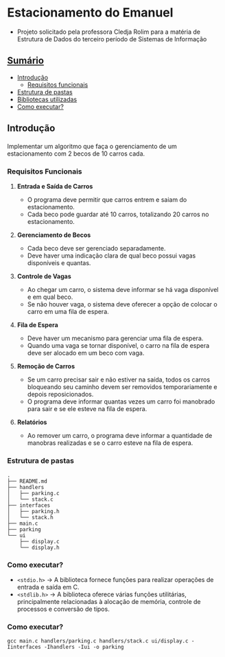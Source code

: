 # Estacionamento do Emanuel

* Projeto solicitado pela professora Cledja Rolim para a matéria de Estrutura de Dados do terceiro período de Sistemas de Informação

## <a href="#sumary">Sumário</a>

* <a href="#introduction">Introdução</a>
  * <a href="#functional-requirements">Requisitos funcionais</a>
* <a href="#folder-structure">Estrutura de pastas</a>
* <a href="#used-libraries">Bibliotecas utilizadas</a>
* <a href="#how-execute">Como executar?</a>


## <p id="introduction">Introdução</p> 

Implementar um algoritmo que faça o gerenciamento de um estacionamento com 2 becos de 10 carros cada.

### <p id="functional-requirements">Requisitos Funcionais</p>

1. **Entrada e Saída de Carros**
   - O programa deve permitir que carros entrem e saiam do estacionamento.
   - Cada beco pode guardar até 10 carros, totalizando 20 carros no estacionamento.

2. **Gerenciamento de Becos**
   - Cada beco deve ser gerenciado separadamente.
   - Deve haver uma indicação clara de qual beco possui vagas disponíveis e quantas.

3. **Controle de Vagas**
   - Ao chegar um carro, o sistema deve informar se há vaga disponível e em qual beco.
   - Se não houver vaga, o sistema deve oferecer a opção de colocar o carro em uma fila de espera.

4. **Fila de Espera**
   - Deve haver um mecanismo para gerenciar uma fila de espera.
   - Quando uma vaga se tornar disponível, o carro na fila de espera deve ser alocado em um beco com vaga.

5. **Remoção de Carros**
   - Se um carro precisar sair e não estiver na saída, todos os carros bloqueando seu caminho devem ser removidos temporariamente e depois reposicionados.
   - O programa deve informar quantas vezes um carro foi manobrado para sair e se ele esteve na fila de espera.

6. **Relatórios**
   - Ao remover um carro, o programa deve informar a quantidade de manobras realizadas e se o carro esteve na fila de espera.

### <p id="folder-structure">Estrutura de pastas</p>

```
.
├── README.md
├── handlers
│   ├── parking.c
│   └── stack.c
├── interfaces
│   ├── parking.h
│   └── stack.h
├── main.c
├── parking
└── ui
    ├── display.c
    └── display.h
```

### <p id="used-libraries">Como executar?</p>

* ``<stdio.h>`` -> A biblioteca fornece funções para realizar operações de entrada e saída em C.
* ``<stdlib.h>`` -> A biblioteca oferece várias funções utilitárias, principalmente relacionadas à alocação de memória, controle de processos e conversão de tipos.

### <p id="how-execute">Como executar?</p>

```  
gcc main.c handlers/parking.c handlers/stack.c ui/display.c -Iinterfaces -Ihandlers -Iui -o parking
```

